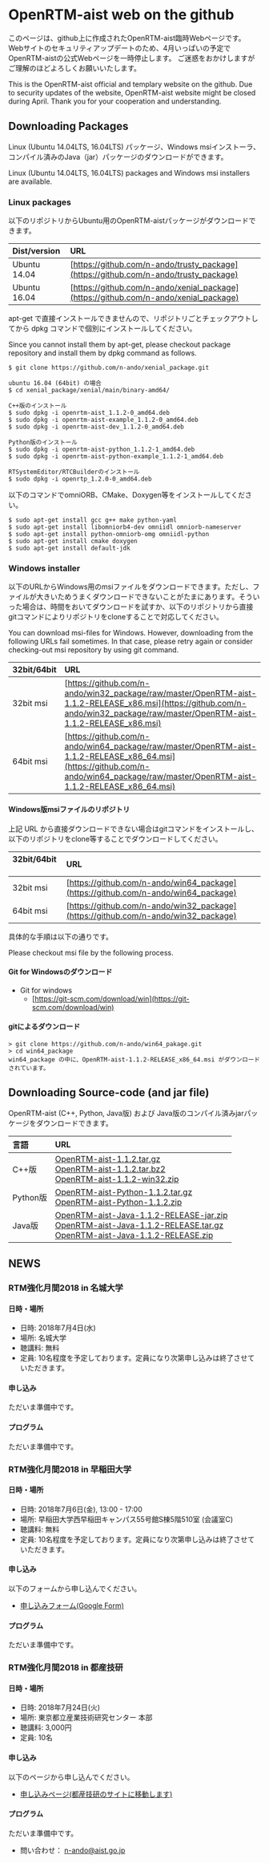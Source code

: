 ﻿---
layout: default
---

# OpenRTM-aist web on the github

このページは、github上に作成されたOpenRTM-aist臨時Webページです。
Webサイトのセキュリティアップデートのため、4月いっぱいの予定でOpenRTM-aistの公式Webページを一時停止します。
ご迷惑をおかけしますがご理解のほどよろしくお願いいたします。

This is the OpenRTM-aist official and templary website on the github.
Due to security updates of the website, OpenRTM-aist website might be closed during April.
Thank you for your cooperation and understanding.

## Downloading Packages
Linux (Ubuntu 14.04LTS, 16.04LTS) パッケージ、Windows msiインストーラ、コンパイル済みのJava（jar）パッケージのダウンロードができます。

Linux (Ubuntu 14.04LTS, 16.04LTS) packages and Windows msi installers are available.

### Linux packages

以下のリポジトリからUbuntu用のOpenRTM-aistパッケージがダウンロードできます。

| Dist/version  | URL                                      |
|:--------------|:-----------------------------------------| 
| Ubuntu 14.04  | [https://github.com/n-ando/trusty_package](https://github.com/n-ando/trusty_package) |
| Ubuntu 16.04  | [https://github.com/n-ando/xenial_package](https://github.com/n-ando/xenial_package) |


apt-get で直接インストールできませんので、リポジトリごとチェックアウトしてから dpkg コマンドで個別にインストールしてください。

Since you cannot install them by apt-get, please checkout package repository and install them by dpkg command as follows.


```shell
$ git clone https://github.com/n-ando/xenial_package.git

ubuntu 16.04 (64bit) の場合
$ cd xenial_package/xenial/main/binary-amd64/

C++版のインストール
$ sudo dpkg -i openrtm-aist_1.1.2-0_amd64.deb
$ sudo dpkg -i openrtm-aist-example_1.1.2-0_amd64.deb
$ sudo dpkg -i openrtm-aist-dev_1.1.2-0_amd64.deb

Python版のインストール
$ sudo dpkg -i openrtm-aist-python_1.1.2-1_amd64.deb
$ sudo dpkg -i openrtm-aist-python-example_1.1.2-1_amd64.deb

RTSystemEditor/RTCBuilderのインストール
$ sudo dpkg -i openrtp_1.2.0-0_amd64.deb
```

以下のコマンドでomniORB、CMake、Doxygen等をインストールしてください。

```shell
$ sudo apt-get install gcc g++ make python-yaml
$ sudo apt-get install libomniorb4-dev omniidl omniorb-nameserver
$ sudo apt-get install python-omniorb-omg omniidl-python
$ sudo apt-get install cmake doxygen
$ sudo apt-get install default-jdk
```

### Windows installer

以下のURLからWindows用のmsiファイルをダウンロードできます。ただし、ファイルが大きいためうまくダウンロードできないことがたまにあります。そういった場合は、時間をおいてダウンロードを試すか、以下のリポジトリから直接gitコマンドによりリポジトリをcloneすることで対応してください。

You can download msi-files for Windows. However, downloading from the following URLs fail sometimes. In that case, please retry again or consider checking-out msi repository by using git command.

| 32bit/64bit   | URL                                      |
|:--------------|:-----------------------------------------| 
| 32bit msi     | [https://github.com/n-ando/win32_package/raw/master/OpenRTM-aist-1.1.2-RELEASE_x86.msi](https://github.com/n-ando/win32_package/raw/master/OpenRTM-aist-1.1.2-RELEASE_x86.msi) |
| 64bit msi     | [https://github.com/n-ando/win64_package/raw/master/OpenRTM-aist-1.1.2-RELEASE_x86_64.msi](https://github.com/n-ando/win64_package/raw/master/OpenRTM-aist-1.1.2-RELEASE_x86_64.msi) |

#### Windows版msiファイルのリポジトリ

上記 URL から直接ダウンロードできない場合はgitコマンドをインストールし、以下のリポジトリをclone等することでダウンロードしてください。

| 32bit/64bit   | URL                                      |
|:--------------|:-----------------------------------------| 
| 32bit msi     | [https://github.com/n-ando/win64_package](https://github.com/n-ando/win64_package)  |
| 64bit msi     | [https://github.com/n-ando/win32_package](https://github.com/n-ando/win32_package)  |

具体的な手順は以下の通りです。

Please checkout msi file by the following process.

#### Git for Windowsのダウンロード

- Git for windows
  - [https://git-scm.com/download/win](https://git-scm.com/download/win)

#### gitによるダウンロード

```shell
> git clone https://github.com/n-ando/win64_pakage.git
> cd win64_package
win64_package の中に、OpenRTM-aist-1.1.2-RELEASE_x86_64.msi がダウンロードされています。
```
## Downloading Source-code (and jar file)

OpenRTM-aist (C++, Python, Java版) および Java版のコンパイル済みjarパッケージをダウンロードできます。

| 言語     |  URL  |
|:---------|:------| 
| C++版    | [OpenRTM-aist-1.1.2.tar.gz](https://github.com/n-ando/openrtm-src_packages/raw/master/cxx/1.1.2/OpenRTM-aist-1.1.2.tar.gz) <br> [OpenRTM-aist-1.1.2.tar.bz2](https://github.com/n-ando/openrtm-src_packages/raw/master/cxx/1.1.2/OpenRTM-aist-1.1.2.tar.bz2) <br> [OpenRTM-aist-1.1.2-win32.zip](https://github.com/n-ando/openrtm-src_packages/raw/master/cxx/1.1.2/OpenRTM-aist-1.1.2-win32.zip) |
| Python版 | [OpenRTM-aist-Python-1.1.2.tar.gz](https://github.com/n-ando/openrtm-src_packages/raw/master/python/1.1.2/OpenRTM-aist-Python-1.1.2.tar.gz) <br> [OpenRTM-aist-Python-1.1.2.zip](https://github.com/n-ando/openrtm-src_packages/raw/master/python/1.1.2/OpenRTM-aist-Python-1.1.2.zip) |
| Java版   | [OpenRTM-aist-Java-1.1.2-RELEASE-jar.zip](https://github.com/n-ando/openrtm-src_packages/raw/master/java/1.1.2/OpenRTM-aist-Java-1.1.2-RELEASE-jar.zip) <br> [OpenRTM-aist-Java-1.1.2-RELEASE.tar.gz](https://github.com/n-ando/openrtm-src_packages/raw/master/java/1.1.2/OpenRTM-aist-Java-1.1.2-RELEASE.tar.gz) <br> [OpenRTM-aist-Java-1.1.2-RELEASE.zip](https://github.com/n-ando/openrtm-src_packages/raw/master/java/1.1.2/OpenRTM-aist-Java-1.1.2-RELEASE.zip) |


## NEWS

### RTM強化月間2018 in 名城大学

#### 日時・場所
- 日時: 2018年7月4日(水)
- 場所: 名城大学
- 聴講料: 無料
- 定員: 10名程度を予定しております。定員になり次第申し込みは終了させていただきます。
#### 申し込み

ただいま準備中です。

#### プログラム

ただいま準備中です。


### RTM強化月間2018 in 早稲田大学

#### 日時・場所
- 日時: 2018年7月6日(金), 13:00 - 17:00 
- 場所: 早稲田大学西早稲田キャンパス55号館S棟5階510室 (会議室C)
- 聴講料: 無料
- 定員: 10名程度を予定しております。定員になり次第申し込みは終了させていただきます。
#### 申し込み
以下のフォームから申し込んでください。
- [申し込みフォーム(Google Form)](https://goo.gl/forms/0H0lnVIiWMGMDSZx1)

#### プログラム

ただいま準備中です。


### RTM強化月間2018 in 都産技研

#### 日時・場所
- 日時: 2018年7月24日(火)
- 場所: 東京都立産業技術研究センター 本部
- 聴講料: 3,000円
- 定員: 10名

#### 申し込み

以下のページから申し込んでください。
- [申し込みページ(都産技研のサイトに移動します)](http://www.iri-tokyo.jp/seminar/180724-1.html)

#### プログラム

ただいま準備中です。

- 問い合わせ： n-ando@aist.go.jp


